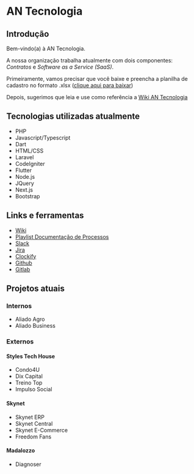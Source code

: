 # AN Tecnologia

## Introdução

Bem-vindo(a) à AN Tecnologia.

A nossa organização trabalha atualmente com dois componentes: *Contratos* e *Software as a Service (SaaS)*.

Primeiramente, vamos precisar que você baixe e preencha a planilha de cadastro no formato .xlsx ([clique aqui para baixar](https://docs.google.com/spreadsheets/d/1T4abmD0SZwDWNdcncwaacz3oX5wKoatI/edit?usp=sharing&ouid=113204956876205314055&rtpof=true&sd=true))

Depois, sugerimos que leia e use como referência a [Wiki AN Tecnologia](https://wiki.an.tec.br)

## Tecnologias utilizadas atualmente

- PHP
- Javascript/Typescript
- Dart
- HTML/CSS
- Laravel
- CodeIgniter
- Flutter
- Node.js
- JQuery
- Next.js
- Bootstrap

## Links e ferramentas

- [Wiki](https://wiki.an.tec.br)
- [Playlist Documentação de Processos](https://www.youtube.com/playlist?list=PLfgO_rAizr7IlNi88MGz0Msn041y_1zR8)
- [Slack](https://app.slack.com/client/T04GLJUPQ4B)
- [Jira](https://an-tecnologia-1.atlassian.net/jira)
- [Clockify](https://app.clockify.me)
- [Github](https://github.com/AN-Tecnologia)
- [Gitlab](https://gitlab.com/an-tecnologia)

## Projetos atuais

### Internos

- Aliado Agro
- Aliado Business

### Externos

#### Styles Tech House

- Condo4U
- Dix Capital
- Treino Top
- Impulso Social

#### Skynet

- Skynet ERP
- Skynet Central
- Skynet E-Commerce
- Freedom Fans

#### Madalozzo

- Diagnoser
